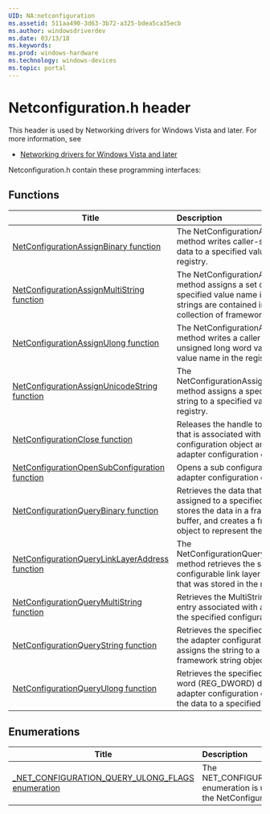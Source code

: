 ```yaml
---
UID: NA:netconfiguration
ms.assetid: 511aa490-3d63-3b72-a325-bdea5ca35ecb
ms.author: windowsdriverdev
ms.date: 03/13/18
ms.keywords: 
ms.prod: windows-hardware
ms.technology: windows-devices
ms.topic: portal
---
```


# Netconfiguration.h header



This header is used by Networking drivers for Windows Vista and later. For more information, see
- [Networking drivers for Windows Vista and later](../_netvista/index.md)

Netconfiguration.h contain these programming interfaces:


## Functions

| Title   | Description   |
| ---- |:---- |
| [NetConfigurationAssignBinary function](nf-netconfiguration-netconfigurationassignbinary.md) | The NetConfigurationAssignBinary method writes caller-supplied binary data to a specified value name in the registry. |
| [NetConfigurationAssignMultiString function](nf-netconfiguration-netconfigurationassignmultistring.md) | The NetConfigurationAssignMultiString method assigns a set of strings to a specified value name in the registry. The strings are contained in a specified collection of framework string objects. |
| [NetConfigurationAssignUlong function](nf-netconfiguration-netconfigurationassignulong.md) | The NetConfigurationAssignUlong method writes a caller-supplied unsigned long word value to a specified value name in the registry. |
| [NetConfigurationAssignUnicodeString function](nf-netconfiguration-netconfigurationassignunicodestring.md) | The NetConfigurationAssignUnicodeString method assigns a specified Unicode string to a specified value name in the registry. |
| [NetConfigurationClose function](nf-netconfiguration-netconfigurationclose.md) | Releases the handle to the registry key that is associated with an adapter configuration object and then deletes the adapter configuration object. |
| [NetConfigurationOpenSubConfiguration function](nf-netconfiguration-netconfigurationopensubconfiguration.md) | Opens a sub configuration of a specified adapter configuration object. |
| [NetConfigurationQueryBinary function](nf-netconfiguration-netconfigurationquerybinary.md) | Retrieves the data that is currently assigned to a specified registry value, stores the data in a framework-allocated buffer, and creates a framework memory object to represent the buffer. |
| [NetConfigurationQueryLinkLayerAddress function](nf-netconfiguration-netconfigurationquerylinklayeraddress.md) | The NetConfigurationQueryLinkLayerAddress method retrieves the software-configurable link layer address address that was stored in the registry for a NIC. |
| [NetConfigurationQueryMultiString function](nf-netconfiguration-netconfigurationquerymultistring.md) | Retrieves the MultiString-valued registry entry associated with a value name in the specified configuration object. |
| [NetConfigurationQueryString function](nf-netconfiguration-netconfigurationquerystring.md) | Retrieves the specified string value from the adapter configuration object and assigns the string to a specified framework string object. |
| [NetConfigurationQueryUlong function](nf-netconfiguration-netconfigurationqueryulong.md) | Retrieves the specified unsigned long word (REG_DWORD) data from the adapter configuration object and copies the data to a specified location. |

## Enumerations

| Title   | Description   |
| ---- |:---- |
| [_NET_CONFIGURATION_QUERY_ULONG_FLAGS enumeration](ne-netconfiguration-_net_configuration_query_ulong_flags.md) | The NET_CONFIGURATION_QUERY_ULONG_FLAGS enumeration is used as an input parameter to the NetConfigurationQueryUlong method. |
